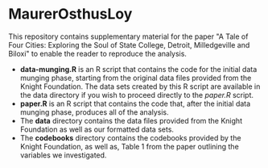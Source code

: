 MaurerOsthusLoy
===============

This repository contains supplementary material for the paper "A Tale of Four Cities: Exploring the Soul of State College, Detroit, Milledgeville and Biloxi" to enable the reader to reproduce the analysis.

* **data-munging.R** is an R script that contains the code for the initial data munging phase, starting from the original data files provided  from the Knight Foundation. The data sets created by this R script are available in the data directory if you wish to proceed directly to the *paper.R* script.
* **paper.R** is an R script that contains the code that, after the initial data munging phase, produces all of the analysis.
* The **data** directory contains the data files provided from the Knight Foundation as well as our formatted data sets.
* The **codebooks** directory contains the codebooks provided by the Knight Foundation, as well as, Table 1 from the paper outlining the variables we investigated.
